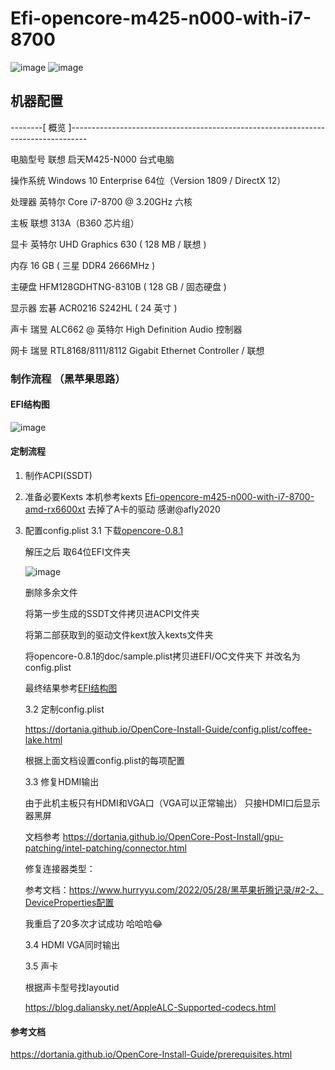 # Efi-opencore-m425-n000-with-i7-8700
![image](https://user-images.githubusercontent.com/20026922/174951046-16a51076-3482-4919-8563-290fdb4f7d5c.png)
![image](https://user-images.githubusercontent.com/20026922/175474616-13b4bb39-6299-4892-9a4e-3694636b6dd1.png)

## 机器配置
--------[ 概览 ]----------------------------------------------------------------------------------

  电脑型号               联想 启天M425-N000 台式电脑

  操作系统               Windows 10 Enterprise 64位（Version 1809 / DirectX 12）

  处理器                 英特尔 Core i7-8700 @ 3.20GHz 六核

  主板                   联想 313A（B360 芯片组）

  显卡                   英特尔 UHD Graphics 630 ( 128 MB / 联想 )

  内存                   16 GB ( 三星 DDR4 2666MHz )

  主硬盘                  HFM128GDHTNG-8310B ( 128 GB / 固态硬盘 )

  显示器                 宏碁 ACR0216 S242HL ( 24 英寸  )

  声卡                   瑞昱 ALC662 @ 英特尔 High Definition Audio 控制器

  网卡                   瑞昱 RTL8168/8111/8112 Gigabit Ethernet Controller / 联想

### 制作流程 （黑苹果思路）
#### EFI结构图
![image](https://user-images.githubusercontent.com/20026922/175478939-29957649-dfda-47ea-8eba-d8e3240221d7.png)

#### 定制流程 

1. 制作ACPI(SSDT)

2. 准备必要Kexts
   本机参考kexts [Efi-opencore-m425-n000-with-i7-8700-amd-rx6600xt](https://github.com/afly2020/Efi-opencore-m425-n000-with-i7-8700-amd-rx6600xt)  去掉了A卡的驱动 感谢@afly2020

3. 配置config.plist 
   3.1 下载[opencore-0.8.1](https://github.com/acidanthera/OpenCorePkg/releases/download/0.8.1/OpenCore-0.8.1-RELEASE.zip)

   解压之后 取64位EFI文件夹

   ![image](https://user-images.githubusercontent.com/20026922/175482373-c5d59425-a17f-47e9-8cc0-86dbcd3edf2d.png)

   删除多余文件 

   将第一步生成的SSDT文件拷贝进ACPI文件夹

   将第二部获取到的驱动文件kext放入kexts文件夹
   
   将opencore-0.8.1的doc/sample.plist拷贝进EFI/OC文件夹下 并改名为config.plist
   
   最终结果参考[EFI结构图](#EFI结构图)
   
   3.2 定制config.plist
   
    https://dortania.github.io/OpenCore-Install-Guide/config.plist/coffee-lake.html
   
   根据上面文档设置config.plist的每项配置
   
   3.3 修复HDMI输出
   
   由于此机主板只有HDMI和VGA口（VGA可以正常输出） 只接HDMI口后显示器黑屏
   
   文档参考 https://dortania.github.io/OpenCore-Post-Install/gpu-patching/intel-patching/connector.html
   
   修复连接器类型：
   
   参考文档：https://www.hurryyu.com/2022/05/28/黑苹果折腾记录/#2-2、DeviceProperties配置
   
   我重启了20多次才试成功 哈哈哈😂
   
   3.4 HDMI VGA同时输出
   
   3.5 声卡
   
   根据声卡型号找layoutid 
   
   https://blog.daliansky.net/AppleALC-Supported-codecs.html
   
   
#### 参考文档
https://dortania.github.io/OpenCore-Install-Guide/prerequisites.html
